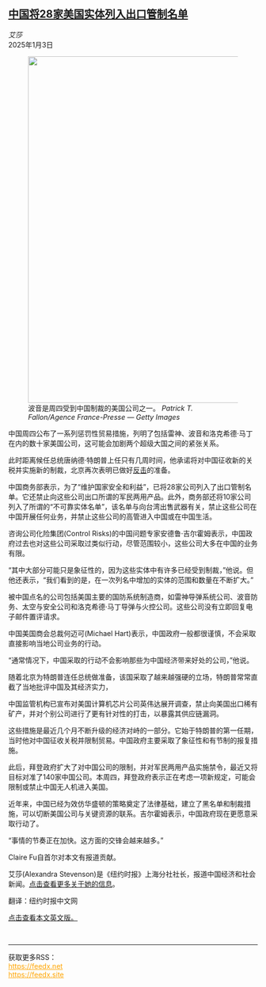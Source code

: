 <!--1735870021000-->
[中国将28家美国实体列入出口管制名单](https://cn.nytimes.com/business/20250103/china-us-companies-entity-list/)
------

<address>艾莎</address><time pudate="2025-01-03 09:45:11" datetime="2025-01-03 09:45:11">2025年1月3日</time><figure><img src="https://images.weserv.nl/?url=static01.nyt.com/images/2025/01/02/multimedia/02china-weapons-01-tkjf/02china-weapons-01-tkjf-master1050.jpg" width="1050" height="700"><figcaption>波音是周四受到中国制裁的美国公司之一。 <cite>Patrick T. Fallon/Agence France-Presse — Getty Images</cite></figcaption></figure><section><p>中国周四公布了一系列惩罚性贸易措施，列明了包括雷神、波音和洛克希德·马丁在内的数十家美国公司，这可能会加剧两个超级大国之间的紧张关系。</p><p>此时距离候任总统唐纳德·特朗普上任只有几周时间，他承诺将对中国征收新的关税并实施新的制裁，北京再次表明已做好<a href="https://cn.nytimes.com/business/20241128/china-retaliation-skydio/">反击</a>的准备。</p><p>中国商务部表示，为了“维护国家安全和利益”，已将28家公司列入了出口管制名单。它还禁止向这些公司出口所谓的军民两用产品。此外，商务部还将10家公司列入了所谓的“不可靠实体名单”，该名单与向台湾出售武器有关，禁止这些公司在中国开展任何业务，并禁止这些公司的高管进入中国或在中国生活。</p><p>咨询公司化险集团(Control Risks)的中国问题专家安德鲁·吉尔霍姆表示，中国政府过去也对这些公司采取过类似行动，尽管范围较小，这些公司大多在中国的业务有限。</p><p>“其中大部分可能只是象征性的，因为这些实体中有许多已经受到制裁，”他说。但他还表示，“我们看到的是，在一次列名中增加的实体的范围和数量在不断扩大。”</p><p>被中国点名的公司包括美国主要的国防系统制造商，如雷神导弹系统公司、波音防务、太空与安全公司和洛克希德·马丁导弹与火控公司。这些公司没有立即回复电子邮件置评请求。</p><p>中国美国商会总裁何迈可(Michael Hart)表示，中国政府一般都很谨慎，不会采取直接影响当地公司业务的行动。</p><p>“通常情况下，中国采取的行动不会影响那些为中国经济带来好处的公司，”他说。</p><p>随着北京为特朗普连任总统做准备，该国采取了越来越强硬的立场，特朗普常常直截了当地批评中国及其经济实力，</p><p>中国监管机构已宣布对美国计算机芯片公司英伟达展开调查，禁止向美国出口稀有矿产，并对个别公司进行了更有针对性的打击，以暴露其供应链漏洞。</p><p>这些措施是最近几个月不断升级的经济对峙的一部分。它始于特朗普的第一任期，当时他对中国征收关税并限制贸易。中国政府主要采取了象征性和有节制的报复措施。</p><p>此后，拜登政府扩大了对中国公司的限制，并对军民两用产品实施禁令，最近又将目标对准了140家中国公司。本周四，拜登政府表示正在考虑一项新规定，可能会限制或禁止中国无人机进入美国。</p><p>近年来，中国已经为效仿华盛顿的策略奠定了法律基础，建立了黑名单和制裁措施，可以切断美国公司与关键资源的联系。吉尔霍姆表示，中国政府现在更愿意采取行动了。</p><p>“事情的节奏正在加快。这方面的交锋会越来越多。”</p></section><footer><p>Claire Fu自首尔对本文有报道贡献。</p><p>艾莎(Alexandra Stevenson)是《纽约时报》上海分社社长，报道中国经济和社会新闻。<a rel="nofollow" target="_blank" href="https://www.nytimes.com/by/alexandra-stevenson">点击查看更多关于她的信息</a>。</p><p>翻译：纽约时报中文网</p><p><a rel="nofollow" target="_blank" href="https://www.nytimes.com/2025/01/02/business/china-us-companies-entity-list.html">点击查看本文英文版。</a></p></footer><br><hr><div>获取更多RSS：<br><a href="https://feedx.net" style="color:orange" target="_blank">https://feedx.net</a> <br><a href="https://feedx.site" style="color:orange" target="_blank">https://feedx.site</a><br></div>
